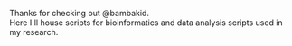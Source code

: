 Thanks for checking out @bambakid. <br>
Here I'll house scripts for bioinformatics and data analysis scripts used in my research.

<!---
bambakid/bambakid is a ✨ special ✨ repository because its `README.md` (this file) appears on your GitHub profile.
You can click the Preview link to take a look at your changes.
--->
